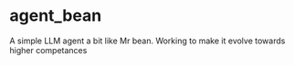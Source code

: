 # agent_bean
A simple LLM agent a bit like Mr bean. Working to make it evolve towards higher competances
